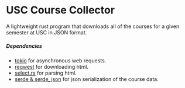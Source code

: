 # USC Course Collector
A lightweight rust program that downloads all of the courses for a given semester at USC in JSON format.

##### Dependencies
- [tokio](https://github.com/tokio-rs/tokio) for asynchronous web requests.
- [reqwest](https://github.com/seanmonstar/reqwest) for downloading html.
- [select.rs](https://github.com/utkarshkukreti/select.rs) for parsing html.
- [serde & serde_json](https://github.com/serde-rs/json) for json serialization of the course data.

